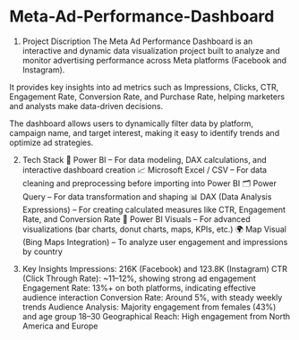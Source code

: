 # Meta-Ad-Performance-Dashboard
1.  Project Discription
The Meta Ad Performance Dashboard is an interactive and dynamic data visualization project built to analyze and monitor advertising performance across Meta platforms (Facebook and Instagram).

It provides key insights into ad metrics such as Impressions, Clicks, CTR, Engagement Rate, Conversion Rate, and Purchase Rate, helping marketers and analysts make data-driven decisions.

The dashboard allows users to dynamically filter data by platform, campaign name, and target interest, making it easy to identify trends and optimize ad strategies.

2.  Tech Stack
🧩 Power BI – For data modeling, DAX calculations, and interactive dashboard creation
📈 Microsoft Excel / CSV – For data cleaning and preprocessing before importing into Power BI
🗂️ Power Query – For data transformation and shaping
📊 DAX (Data Analysis Expressions) – For creating calculated measures like CTR, Engagement Rate, and Conversion Rate
🎨 Power BI Visuals – For advanced visualizations (bar charts, donut charts, maps, KPIs, etc.)
🌍 Map Visual (Bing Maps Integration) – To analyze user engagement and impressions by country

3.  Key Insights
Impressions: 216K (Facebook) and 123.8K (Instagram)
CTR (Click Through Rate): ~11–12%, showing strong ad engagement
Engagement Rate: 13%+ on both platforms, indicating effective audience interaction
Conversion Rate: Around 5%, with steady weekly trends
Audience Analysis: Majority engagement from females (43%) and age group 18–30
Geographical Reach: High engagement from North America and Europe

